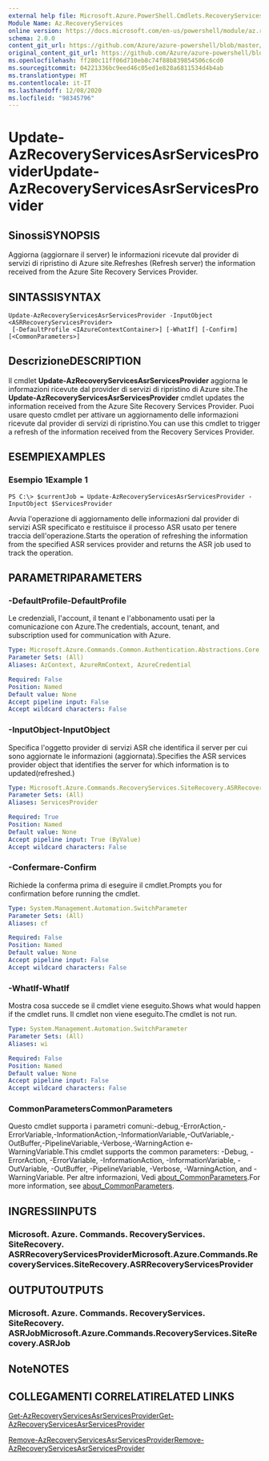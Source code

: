 ```yaml
---
external help file: Microsoft.Azure.PowerShell.Cmdlets.RecoveryServices.SiteRecovery.dll-Help.xml
Module Name: Az.RecoveryServices
online version: https://docs.microsoft.com/en-us/powershell/module/az.recoveryservices/update-azrecoveryservicesasrservicesprovider
schema: 2.0.0
content_git_url: https://github.com/Azure/azure-powershell/blob/master/src/RecoveryServices/RecoveryServices/help/Update-AzRecoveryServicesAsrServicesProvider.md
original_content_git_url: https://github.com/Azure/azure-powershell/blob/master/src/RecoveryServices/RecoveryServices/help/Update-AzRecoveryServicesAsrServicesProvider.md
ms.openlocfilehash: ff280c11ff06d710eb8c74f88b839854506c6cd0
ms.sourcegitcommit: 04221336bc9eed46c05ed1e828a6811534d4b4ab
ms.translationtype: MT
ms.contentlocale: it-IT
ms.lasthandoff: 12/08/2020
ms.locfileid: "98345796"
---
```

# <span data-ttu-id="e18f9-101">Update-AzRecoveryServicesAsrServicesProvider</span><span class="sxs-lookup"><span data-stu-id="e18f9-101">Update-AzRecoveryServicesAsrServicesProvider</span></span>

## <span data-ttu-id="e18f9-102">Sinossi</span><span class="sxs-lookup"><span data-stu-id="e18f9-102">SYNOPSIS</span></span>
<span data-ttu-id="e18f9-103">Aggiorna (aggiornare il server) le informazioni ricevute dal provider di servizi di ripristino di Azure site.</span><span class="sxs-lookup"><span data-stu-id="e18f9-103">Refreshes (Refresh server) the information received from the Azure Site Recovery Services Provider.</span></span>

## <span data-ttu-id="e18f9-104">SINTASSI</span><span class="sxs-lookup"><span data-stu-id="e18f9-104">SYNTAX</span></span>

```
Update-AzRecoveryServicesAsrServicesProvider -InputObject <ASRRecoveryServicesProvider>
 [-DefaultProfile <IAzureContextContainer>] [-WhatIf] [-Confirm] [<CommonParameters>]
```

## <span data-ttu-id="e18f9-105">Descrizione</span><span class="sxs-lookup"><span data-stu-id="e18f9-105">DESCRIPTION</span></span>
<span data-ttu-id="e18f9-106">Il cmdlet **Update-AzRecoveryServicesAsrServicesProvider** aggiorna le informazioni ricevute dal provider di servizi di ripristino di Azure site.</span><span class="sxs-lookup"><span data-stu-id="e18f9-106">The **Update-AzRecoveryServicesAsrServicesProvider** cmdlet updates the information received from the Azure Site Recovery Services Provider.</span></span> <span data-ttu-id="e18f9-107">Puoi usare questo cmdlet per attivare un aggiornamento delle informazioni ricevute dal provider di servizi di ripristino.</span><span class="sxs-lookup"><span data-stu-id="e18f9-107">You can use this cmdlet to trigger a refresh of the information received from the Recovery Services Provider.</span></span>

## <span data-ttu-id="e18f9-108">ESEMPI</span><span class="sxs-lookup"><span data-stu-id="e18f9-108">EXAMPLES</span></span>

### <span data-ttu-id="e18f9-109">Esempio 1</span><span class="sxs-lookup"><span data-stu-id="e18f9-109">Example 1</span></span>
```
PS C:\> $currentJob = Update-AzRecoveryServicesAsrServicesProvider -InputObject $ServicesProvider
```

<span data-ttu-id="e18f9-110">Avvia l'operazione di aggiornamento delle informazioni dal provider di servizi ASR specificato e restituisce il processo ASR usato per tenere traccia dell'operazione.</span><span class="sxs-lookup"><span data-stu-id="e18f9-110">Starts the operation of refreshing the information from the specified ASR services provider and returns the ASR job used to track the operation.</span></span>

## <span data-ttu-id="e18f9-111">PARAMETRI</span><span class="sxs-lookup"><span data-stu-id="e18f9-111">PARAMETERS</span></span>

### <span data-ttu-id="e18f9-112">-DefaultProfile</span><span class="sxs-lookup"><span data-stu-id="e18f9-112">-DefaultProfile</span></span>
<span data-ttu-id="e18f9-113">Le credenziali, l'account, il tenant e l'abbonamento usati per la comunicazione con Azure.</span><span class="sxs-lookup"><span data-stu-id="e18f9-113">The credentials, account, tenant, and subscription used for communication with Azure.</span></span>


```yaml
Type: Microsoft.Azure.Commands.Common.Authentication.Abstractions.Core.IAzureContextContainer
Parameter Sets: (All)
Aliases: AzContext, AzureRmContext, AzureCredential

Required: False
Position: Named
Default value: None
Accept pipeline input: False
Accept wildcard characters: False
```

### <span data-ttu-id="e18f9-114">-InputObject</span><span class="sxs-lookup"><span data-stu-id="e18f9-114">-InputObject</span></span>
<span data-ttu-id="e18f9-115">Specifica l'oggetto provider di servizi ASR che identifica il server per cui sono aggiornate le informazioni (aggiornata).</span><span class="sxs-lookup"><span data-stu-id="e18f9-115">Specifies the ASR services provider object that identifies the server for which information is to updated(refreshed.)</span></span>

```yaml
Type: Microsoft.Azure.Commands.RecoveryServices.SiteRecovery.ASRRecoveryServicesProvider
Parameter Sets: (All)
Aliases: ServicesProvider

Required: True
Position: Named
Default value: None
Accept pipeline input: True (ByValue)
Accept wildcard characters: False
```

### <span data-ttu-id="e18f9-116">-Confermare</span><span class="sxs-lookup"><span data-stu-id="e18f9-116">-Confirm</span></span>
<span data-ttu-id="e18f9-117">Richiede la conferma prima di eseguire il cmdlet.</span><span class="sxs-lookup"><span data-stu-id="e18f9-117">Prompts you for confirmation before running the cmdlet.</span></span>

```yaml
Type: System.Management.Automation.SwitchParameter
Parameter Sets: (All)
Aliases: cf

Required: False
Position: Named
Default value: None
Accept pipeline input: False
Accept wildcard characters: False
```

### <span data-ttu-id="e18f9-118">-WhatIf</span><span class="sxs-lookup"><span data-stu-id="e18f9-118">-WhatIf</span></span>
<span data-ttu-id="e18f9-119">Mostra cosa succede se il cmdlet viene eseguito.</span><span class="sxs-lookup"><span data-stu-id="e18f9-119">Shows what would happen if the cmdlet runs.</span></span> <span data-ttu-id="e18f9-120">Il cmdlet non viene eseguito.</span><span class="sxs-lookup"><span data-stu-id="e18f9-120">The cmdlet is not run.</span></span>

```yaml
Type: System.Management.Automation.SwitchParameter
Parameter Sets: (All)
Aliases: wi

Required: False
Position: Named
Default value: None
Accept pipeline input: False
Accept wildcard characters: False
```

### <span data-ttu-id="e18f9-121">CommonParameters</span><span class="sxs-lookup"><span data-stu-id="e18f9-121">CommonParameters</span></span>
<span data-ttu-id="e18f9-122">Questo cmdlet supporta i parametri comuni:-debug,-ErrorAction,-ErrorVariable,-InformationAction,-InformationVariable,-OutVariable,-OutBuffer,-PipelineVariable,-Verbose,-WarningAction e-WarningVariable.</span><span class="sxs-lookup"><span data-stu-id="e18f9-122">This cmdlet supports the common parameters: -Debug, -ErrorAction, -ErrorVariable, -InformationAction, -InformationVariable, -OutVariable, -OutBuffer, -PipelineVariable, -Verbose, -WarningAction, and -WarningVariable.</span></span> <span data-ttu-id="e18f9-123">Per altre informazioni, Vedi [about_CommonParameters](http://go.microsoft.com/fwlink/?LinkID=113216).</span><span class="sxs-lookup"><span data-stu-id="e18f9-123">For more information, see [about_CommonParameters](http://go.microsoft.com/fwlink/?LinkID=113216).</span></span>

## <span data-ttu-id="e18f9-124">INGRESSI</span><span class="sxs-lookup"><span data-stu-id="e18f9-124">INPUTS</span></span>

### <span data-ttu-id="e18f9-125">Microsoft. Azure. Commands. RecoveryServices. SiteRecovery. ASRRecoveryServicesProvider</span><span class="sxs-lookup"><span data-stu-id="e18f9-125">Microsoft.Azure.Commands.RecoveryServices.SiteRecovery.ASRRecoveryServicesProvider</span></span>

## <span data-ttu-id="e18f9-126">OUTPUT</span><span class="sxs-lookup"><span data-stu-id="e18f9-126">OUTPUTS</span></span>

### <span data-ttu-id="e18f9-127">Microsoft. Azure. Commands. RecoveryServices. SiteRecovery. ASRJob</span><span class="sxs-lookup"><span data-stu-id="e18f9-127">Microsoft.Azure.Commands.RecoveryServices.SiteRecovery.ASRJob</span></span>

## <span data-ttu-id="e18f9-128">Note</span><span class="sxs-lookup"><span data-stu-id="e18f9-128">NOTES</span></span>

## <span data-ttu-id="e18f9-129">COLLEGAMENTI CORRELATI</span><span class="sxs-lookup"><span data-stu-id="e18f9-129">RELATED LINKS</span></span>

[<span data-ttu-id="e18f9-130">Get-AzRecoveryServicesAsrServicesProvider</span><span class="sxs-lookup"><span data-stu-id="e18f9-130">Get-AzRecoveryServicesAsrServicesProvider</span></span>](./Get-AzRecoveryServicesAsrServicesProvider.md)

[<span data-ttu-id="e18f9-131">Remove-AzRecoveryServicesAsrServicesProvider</span><span class="sxs-lookup"><span data-stu-id="e18f9-131">Remove-AzRecoveryServicesAsrServicesProvider</span></span>](./Remove-AzRecoveryServicesAsrServicesProvider.md)
